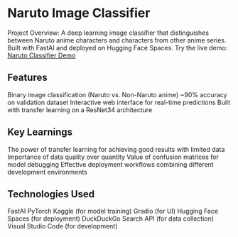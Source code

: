 # Naruto Image Classifier

Project Overview: A deep learning image classifier that distinguishes between Naruto anime characters and characters from other anime series. Built with FastAI and deployed on Hugging Face Spaces.
Try the live demo: <a href="https://huggingface.co/spaces/ashshettyyy/NarutoOrNot_Classifier">Naruto Classifier Demo</a>

## Features

Binary image classification (Naruto vs. Non-Naruto anime)
~90% accuracy on validation dataset
Interactive web interface for real-time predictions
Built with transfer learning on a ResNet34 architecture

## Key Learnings

The power of transfer learning for achieving good results with limited data
Importance of data quality over quantity
Value of confusion matrices for model debugging
Effective deployment workflows combining different development environments

## Technologies Used

FastAI
PyTorch
Kaggle (for model training)
Gradio (for UI)
Hugging Face Spaces (for deployment)
DuckDuckGo Search API (for data collection)
Visual Studio Code (for development)
